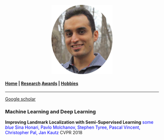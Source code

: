 
<p align="center">
  <img src="Images/profile.jpg" width="200"/>
</p>

#### [Home](index.md) | [Research](research.md) [Awards](awards.md) | [Hobbies](hobbies.md)

-----------------------------

[Google scholar](https://scholar.google.com/citations?user=8uou2n4AAAAJ&hl=en)

### Machine Learning and Deep Learning
**Improving Landmark Localization with Semi-Supervised Learning**
<span style="color:blue">some *blue*
Sina Honari, Pavlo Molchanov, Stephen Tyree, Pascal Vincent, Christopher Pal, Jan Kautz
</span> CVPR 2018


